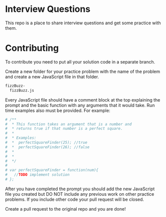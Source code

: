 # Interview Questions

This repo is a place to share interview questions and get some practice with them.


# Contributing

To contribute you need to put all your solution code in a separate branch.

Create a new folder for your practice problem with the name of the problem
and create a new JavaScript file in that folder.

```sh
fizzBuzz-
  fizzBuzz.js
```

Every JavaScript file should have a comment block at the top explaining the prompt
and the basic function with any arguments that it would take.  Run time examples also
must be provided.  For example:

```sh
# /**
#  * This function takes an argument that is a number and
#  * returns true if that number is a perfect square.
#  *
#  * Examples:
#  *  perfectSquareFinder(25); //true
#  *  perfectSquareFinder(26); //false
#  *
#  *
#  */
#
# var perfectSquareFinder = function(num){
#   //TODO implement solution
# };
```
After you have completed the prompt you should add the new JavaScript file you
created but DO NOT include any previous work on other practice problems.  If you
include other code your pull request will be closed.

Create a pull request to the original repo and you are done!
